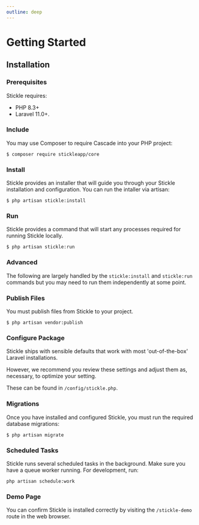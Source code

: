 ```yaml
---
outline: deep
---
```


# Getting Started

## Installation

### Prerequisites

Stickle requires:

-   PHP 8.3+
-   Laravel 11.0+.

### Include

You may use Composer to require Cascade into your PHP project:

```
$ composer require stickleapp/core
```

### Install

Stickle provides an installer that will guide you through your Stickle installation and configuration. You can run the intaller via artisan:

```
$ php artisan stickle:install
```

### Run

Stickle provides a command that will start any processes required for running Stickle locally.

```
$ php artisan stickle:run
```

### Advanced

The following are largely handled by the `stickle:install` and `stickle:run` commands but you may need to run them independently at some point.

### Publish Files

You must publish files from Stickle to your project.

```
$ php artisan vendor:publish
```

### Configure Package

Stickle ships with sensible defaults that work with most 'out-of-the-box' Laravel installations.

However, we recommend you review these settings and adjust them as, necessary, to optimize your setting.

These can be found in `/config/stickle.php`.

### Migrations

Once you have installed and configured Stickle, you must run the required database migrations:

```
$ php artisan migrate
```

### Scheduled Tasks

Stickle runs several scheduled tasks in the background. Make sure you have a queue worker running. For development, run:

```
php artisan schedule:work

```

### Demo Page

You can confirm Stickle is installed correctly by visiting the `/stickle-demo` route in the web browser.
